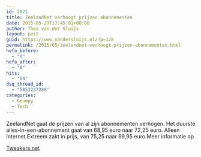 ```yaml
---
id: 2871
title: ZeelandNet verhoogt prijzen abonnementen
date: 2015-05-29T17:45:01+00:00
author: Theo van der Sluijs
layout: post
guid: https://www.vandersluijs.nl/?p=128
permalink: /2015/05/zeelandnet-verhoogt-prijzen-abonnementen.html
hefo_before:
  - "0"
hefo_after:
  - "0"
hits:
  - "64"
dsq_thread_id:
  - "5853237288"
categories:
  - Grumpy
  - Tech
---
```

ZeelandNet gaat de prijzen van al zijn abonnementen verhogen. Het duurste alles-in-een-abonnement gaat van 68,95 euro naar 72,25 euro. Alleen Internet Extreem zakt in prijs, van 75,25 naar 69,95 euro.<!--more-->Meer informatie op 

<a href="http://tweakers.net/nieuws/103363/zeelandnet-verhoogt-prijzen-abonnementen.html" target="_blank">Tweakers.net</a>